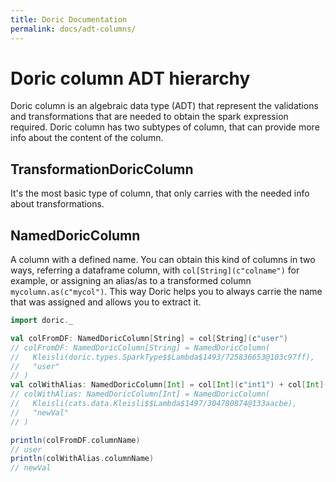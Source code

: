 ```yaml
---
title: Doric Documentation
permalink: docs/adt-columns/
---
```

# Doric column ADT hierarchy
Doric column is an algebraic data type (ADT) that represent the validations and transformations that are needed to obtain the spark expression required.
Doric column has two subtypes of column, that can provide more info about the content of the column.

## TransformationDoricColumn
It's the most basic type of column, that only carries with the needed info about transformations.

## NamedDoricColumn
A column with a defined name. You can obtain this kind of columns in two ways, referring a dataframe column, with `col[String](c"colname")` for example, or assigning an alias/as to a transformed column `mycolumn.as(c"mycol")`.
This way Doric helps you to always carrie the name that was assigned and allows you to extract it.

```scala
import doric._

val colFromDF: NamedDoricColumn[String] = col[String](c"user")
// colFromDF: NamedDoricColumn[String] = NamedDoricColumn(
//   Kleisli(doric.types.SparkType$$Lambda$1493/725836653@103c97ff),
//   "user"
// )
val colWithAlias: NamedDoricColumn[Int] = col[Int](c"int1") + col[Int](c"int2") as c"newVal"
// colWithAlias: NamedDoricColumn[Int] = NamedDoricColumn(
//   Kleisli(cats.data.Kleisli$$Lambda$1497/304780874@133aacbe),
//   "newVal"
// )

println(colFromDF.columnName)
// user
println(colWithAlias.columnName)
// newVal
```
